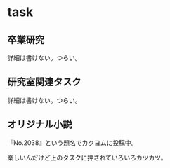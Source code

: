 # task

## 卒業研究

詳細は書けない。つらい。

## 研究室関連タスク

詳細は書けない。つらい。

## オリジナル小説

『No.2038』という題名でカクヨムに投稿中。

楽しいんだけど上のタスクに押されていろいろカツカツ。
